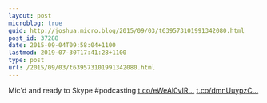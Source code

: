 ```yaml
---
layout: post
microblog: true
guid: http://joshua.micro.blog/2015/09/03/t639573101991342080.html
post_id: 37288
date: 2015-09-04T09:58:04+1100
lastmod: 2019-07-30T17:41:28+1100
type: post
url: /2015/09/03/t639573101991342080.html
---
```

Mic'd and ready to Skype #podcasting [t.co/eWeAl0vIR...](http://t.co/eWeAl0vIRd) [t.co/dmnUuypzC...](http://t.co/dmnUuypzCw)
